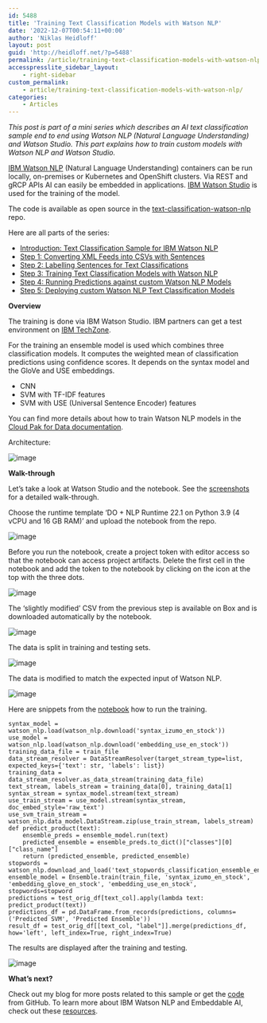 ```yaml
---
id: 5488
title: 'Training Text Classification Models with Watson NLP'
date: '2022-12-07T00:54:11+00:00'
author: 'Niklas Heidloff'
layout: post
guid: 'http://heidloff.net/?p=5488'
permalink: /article/training-text-classification-models-with-watson-nlp/
accesspresslite_sidebar_layout:
    - right-sidebar
custom_permalink:
    - article/training-text-classification-models-with-watson-nlp/
categories:
    - Articles
---
```


*This post is part of a mini series which describes an AI text classification sample end to end using Watson NLP (Natural Language Understanding) and Watson Studio. This part explains how to train custom models with Watson NLP and Watson Studio.*

[IBM Watson NLP](https://www.ibm.com/products/ibm-watson-natural-language-processing) (Natural Language Understanding) containers can be run locally, on-premises or Kubernetes and OpenShift clusters. Via REST and gRCP APIs AI can easily be embedded in applications. [IBM Watson Studio](https://www.ibm.com/cloud/watson-studio) is used for the training of the model.

The code is available as open source in the [text-classification-watson-nlp](https://github.com/nheidloff/text-classification-watson-nlp) repo.

Here are all parts of the series:

- [Introduction: Text Classification Sample for IBM Watson NLP](http://heidloff.net/article/text-classification-sample-for-ibm-watson-nlp/)
- [Step 1: Converting XML Feeds into CSVs with Sentences](http://heidloff.net/article/converting-xml-feeds-into-csvs-with-sentences/)
- [Step 2: Labelling Sentences for Text Classifications](http://heidloff.net/article/labelling-sentences-for-text-classifications/)
- [Step 3: Training Text Classification Models with Watson NLP](http://heidloff.net/article/training-text-classification-models-with-watson-nlp/)
- [Step 4: Running Predictions against custom Watson NLP Models](http://heidloff.net/article/running-predictions-against-custom-watson-nlp-models/)
- [Step 5: Deploying custom Watson NLP Text Classification Models](http://heidloff.net/article/deploying-custom-watson-nlp-text-classification-models)

**Overview**

The training is done via IBM Watson Studio. IBM partners can get a test environment on [IBM TechZone](https://techzone.ibm.com/collection/watson-nlp-text-classification#tab-1).

For the training an ensemble model is used which combines three classification models. It computes the weighted mean of classification predictions using confidence scores. It depends on the syntax model and the GloVe and USE embeddings.

- CNN
- SVM with TF-IDF features
- SVM with USE (Universal Sentence Encoder) features

You can find more details about how to train Watson NLP models in the [Cloud Pak for Data documentation](https://dataplatform.cloud.ibm.com/docs/content/wsj/analyze-data/watson-nlp.html?audience=wdp).

Architecture:

![image](/assets/img/2022/11/step3.jpeg)

**Walk-through**

Let’s take a look at Watson Studio and the notebook. See the [screenshots](https://github.com/nheidloff/text-classification-watson-nlp/blob/main/documentation/step3) for a detailed walk-through.

Choose the runtime template ‘DO + NLP Runtime 22.1 on Python 3.9 (4 vCPU and 16 GB RAM)’ and upload the notebook from the repo.

![image](/assets/img/2022/11/training04.png)

Before you run the notebook, create a project token with editor access so that the notebook can access project artifacts. Delete the first cell in the notebook and add the token to the notebook by clicking on the icon at the top with the three dots.

![image](/assets/img/2022/11/training02.png)

The ‘slightly modified’ CSV from the previous step is available on Box and is downloaded automatically by the notebook.

![image](/assets/img/2022/11/training09.png)

The data is split in training and testing sets.

![image](/assets/img/2022/11/training10.png)

The data is modified to match the expected input of Watson NLP.

![image](/assets/img/2022/11/training11.png)

Here are snippets from the [notebook](https://github.com/nheidloff/text-classification-watson-nlp/blob/main/notebooks/HeidloffBlog.ipynb) how to run the training.

```
syntax_model = watson_nlp.load(watson_nlp.download('syntax_izumo_en_stock'))
use_model = watson_nlp.load(watson_nlp.download('embedding_use_en_stock'))
training_data_file = train_file
data_stream_resolver = DataStreamResolver(target_stream_type=list, expected_keys={'text': str, 'labels': list})
training_data = data_stream_resolver.as_data_stream(training_data_file)
text_stream, labels_stream = training_data[0], training_data[1]
syntax_stream = syntax_model.stream(text_stream)
use_train_stream = use_model.stream(syntax_stream, doc_embed_style='raw_text')
use_svm_train_stream = watson_nlp.data_model.DataStream.zip(use_train_stream, labels_stream)
def predict_product(text):
    ensemble_preds = ensemble_model.run(text)
    predicted_ensemble = ensemble_preds.to_dict()["classes"][0]["class_name"]
    return (predicted_ensemble, predicted_ensemble)
stopwords = watson_nlp.download_and_load('text_stopwords_classification_ensemble_en_stock')
ensemble_model = Ensemble.train(train_file, 'syntax_izumo_en_stock', 'embedding_glove_en_stock', 'embedding_use_en_stock', stopwords=stopword
predictions = test_orig_df[text_col].apply(lambda text: predict_product(text))
predictions_df = pd.DataFrame.from_records(predictions, columns=('Predicted SVM', 'Predicted Ensemble'))
result_df = test_orig_df[[text_col, "label"]].merge(predictions_df, how='left', left_index=True, right_index=True)	
```

The results are displayed after the training and testing.

![image](/assets/img/2022/11/training13.png)

**What’s next?**

Check out my blog for more posts related to this sample or get the [code](https://github.com/nheidloff/text-classification-watson-nlp) from GitHub. To learn more about IBM Watson NLP and Embeddable AI, check out these [resources](http://heidloff.net/article/the-ultimate-guide-to-ibm-watson-libraries/).